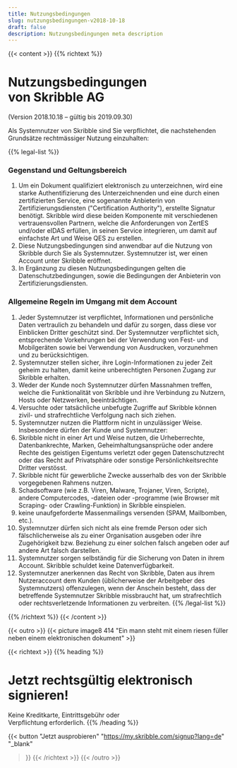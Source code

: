```yaml
---
title: Nutzungsbedingungen
slug: nutzungsbedingungen-v2018-10-18
draft: false
description: Nutzungsbedingungen meta description
---
```


{{< content >}}
{{% richtext %}}
# Nutzungsbedingungen<br>von Skribble AG

(Version 2018.10.18 – gültig bis 2019.09.30)

Als Systemnutzer von Skribble sind Sie verpflichtet, die nachstehenden Grundsätze rechtmässiger Nutzung
einzuhalten:

{{% legal-list %}}
### Gegenstand und Geltungsbereich
1. Um ein Dokument qualifiziert elektronisch zu unterzeichnen, wird eine starke Authentifizierung des Unterzeichnenden und eine durch einen zertifizierten Service, eine sogenannte Anbieterin von Zertifizierungsdiensten ("Certification Authority"), erstellte Signatur benötigt. Skribble wird diese beiden Komponente mit verschiedenen vertrauensvollen Partnern, welche die Anforderungen von ZertES und/oder eIDAS erfüllen, in seinen Service integrieren, um damit auf einfachste Art und Weise QES zu erstellen.
2. Diese Nutzungsbedingungen sind anwendbar auf die Nutzung von Skribble durch Sie als Systemnutzer. Systemnutzer ist, wer einen Account unter Skribble eröffnet.
3. In Ergänzung zu diesen Nutzungsbedingungen gelten die Datenschutzbedingungen, sowie die Bedingungen der Anbieterin von Zertifizierungsdiensten.

### Allgemeine Regeln im Umgang mit dem Account
1. Jeder Systemnutzer ist verpflichtet, Informationen und persönliche Daten vertraulich zu behandeln und dafür zu sorgen, dass diese vor Einblicken Dritter geschützt sind. Der Systemnutzer verpflichtet sich, entsprechende Vorkehrungen bei der Verwendung von Fest- und Mobilgeräten sowie bei Verwendung von Ausdrucken, vorzunehmen und zu berücksichtigen.
2. Systemnutzer stellen sicher, ihre Login-Informationen zu jeder Zeit geheim zu halten, damit keine unberechtigten Personen Zugang zur Skribble erhalten.
3. Weder der Kunde noch Systemnutzer dürfen Massnahmen treffen, welche die Funktionalität von Skribble und ihre Verbindung zu Nutzern, Hosts oder Netzwerken, beeinträchtigen.
4. Versuchte oder tatsächliche unbefugte Zugriffe auf Skribble können zivil- und strafrechtliche Verfolgung nach sich ziehen.
5. Systemnutzer nutzen die Plattform nicht in unzulässiger Weise. Insbesondere dürfen der Kunde und Systemnutzer:
  1. Skribble nicht in einer Art und Weise nutzen, die Urheberrechte, Datenbankrechte, Marken, Geheimhaltungsansprüche oder andere Rechte des geistigen Eigentums verletzt oder gegen Datenschutzrecht oder das Recht auf Privatsphäre oder sonstige Persönlichkeitsrechte Dritter verstösst.
  2. Skribble nicht für gewerbliche Zwecke ausserhalb des von der Skribble vorgegebenen Rahmens nutzen.
  3. Schadsoftware (wie z.B. Viren, Malware, Trojaner, Viren, Scripte), andere Computercodes, -dateien oder -programme (wie Browser mit Scraping- oder Crawling-Funktion) in Skribble einspielen.
  4. keine unaufgeforderte Massenmailings versenden (SPAM, Mailbomben, etc.).
6. Systemnutzer dürfen sich nicht als eine fremde Person oder sich fälschlicherweise als zu einer Organisation ausgeben oder ihre Zugehörigkeit bzw. Beziehung zu einer solchen falsch angeben oder auf andere Art falsch darstellen.
7. Systemnutzer sorgen selbständig für die Sicherung von Daten in ihrem Account. Skribble schuldet keine Datenverfügbarkeit.
8. Systemnutzer anerkennen das Recht von Skribble, Daten aus ihrem Nutzeraccount dem Kunden (üblicherweise der Arbeitgeber des Systemnutzers) offenzulegen, wenn der Anschein besteht, dass der betreffende Systemnutzer Skribble missbraucht hat, um strafrechtlich oder rechtsverletzende Informationen zu verbreiten.
{{% /legal-list %}}

{{% /richtext %}}
{{< /content >}}

[//]: # (--------------------------------------------------------------------------------------------------------------)

{{< outro >}}
{{< picture image8 414 "Ein mann steht mit einem riesen füller neben einem elektronischen dokument" >}}

{{< richtext >}}
{{% heading %}}
# Jetzt rechtsgültig elektronisch signieren!
Keine Kreditkarte, Eintrittsgebühr oder <br class="hide-for-mobile">Verpflichtung erforderlich.
{{% /heading %}}

{{< button
  "Jetzt ausprobieren"
  "https://my.skribble.com/signup?lang=de"
  "_blank"
>}}
{{< /richtext >}}
{{< /outro >}}

